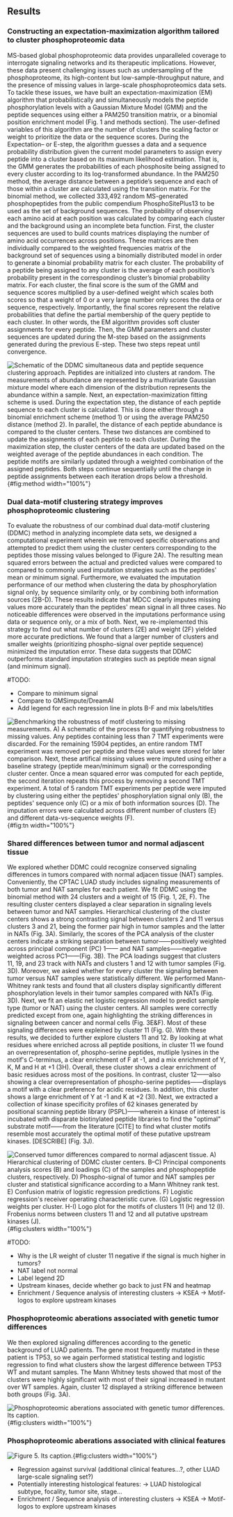 ## Results


### Constructing an expectation-maximization algorithm tailored to cluster phosphoproteomic data

MS-based global phosphoproteomic data provides unparalleled coverage to interrogate signaling networks and its therapeutic implications. However, these data present challenging issues such as undersampling of the phosphoproteome, its high-content but low-sample-throughput nature, and the presence of missing values in large-scale phosphoproteomics data sets. To tackle these issues, we have built an expectation-maximization (EM) algorithm that probabilistically and simultaneously models the peptide phosphorylation levels with a Gaussian Mixture Model (GMM) and the peptide sequences using either a PAM250 transition matrix, or a binomial position enrichment model (Fig. 1 and methods section). The user-defined variables of this algorithm are the number of clusters the scaling factor or weight to prioritize the data or the sequence scores. During the Expectation– or E-step, the algorithm guesses a data and a sequence probability distribution given the current model parameters to assign every peptide into a cluster based on its maximum likelihood estimation. That is, the GMM generates the probabilities of each phosphosite being assigned to every cluster according to its log-transformed abundance. In the PAM250 method, the average distance between a peptide’s sequence and each of those within a cluster are calculated using the transition matrix. For the binomial method, we collected 333,492 random MS-generated phosphopeptides from the public compendium PhosphoSitePlus13 to be used as the set of background sequences. The probability of observing each amino acid at each position was calculated by comparing each cluster and the background using an incomplete beta function. First, the cluster sequences are used to build counts matrices displaying the number of amino acid occurrences across positions. These matrices are then individually compared to the weighted frequencies matrix of the background set of sequences using a binomially distributed model in order to generate a binomial probability matrix for each cluster. The probability of a peptide being assigned to any cluster is the average of each position’s probability present in the correspondinog cluster’s binomial probability matrix. For each cluster, the final score is the sum of the GMM and sequence scores multiplied by a user-defined weight which scales both scores so that a weight of 0 or a very large number only scores the data or sequence, respectively. Importantly, the final scores represent the relative probabilities that define the partial membership of the query peptide to each cluster. In other words, the EM algorithm provides soft cluster assignments for every peptide. Then, the GMM parameters and cluster sequences are updated during the M-step based on the assignments generated during the previous E-step. These two steps repeat until convergence.

![**Schematic of the DDMC simultaneous data and peptide sequence clustering approach.** Peptides are initialized into clusters at random. The measurements of abundance are represented by a multivariate Gaussian mixture model where each dimension of the distribution represents the abundance within a sample. Next, an expectation-maximization fitting scheme is used. During the expectation step, the distance of each peptide sequence to each cluster is calculated. This is done either through a binomial enrichment scheme (method 1) or using the average PAM250 distance (method 2). In parallel, the distance of each peptide abundance is compared to the cluster centers. These two distances are combined to update the assignments of each peptide to each cluster. During the maximization step, the cluster centers of the data are updated based on the weighted average of the peptide abundances in each condition. The peptide motifs are similarly updated through a weighted combination of the assigned peptides. Both steps continue sequentially until the change in peptide assignments between each iteration drops below a threshold.](EM_diagram.svg "Figure 1"){#fig:method width="100%"}


### Dual data-motif clustering strategy improves phosphoproteomic clustering

To evaluate the robustness of our combinad dual data-motif clustering (DDMC) method in analyzing incomplete data sets, we designed a computational experiment wherein we removed specific observations and attempted to predict them using the cluster centers corresponding to the peptides those missing values belonged to (Figure 2A). The resulting mean squared errors between the actual and predicted values were compared to compared to commonly used imputation strategies such as the peptides' mean or minimum signal. Furthermore, we evaluated the imputation performance of our method when clustering the data by phosphorylation signal only, by sequence similarity only, or by combining both information sources (2B-D). These results indicate that MDCC clearly imputes missing values more accurately than the peptides' mean signal in all three cases. No noticeable differences were observed in the imputations performance using data or sequence only, or a mix of both. Next, we re-implemented this strategy to find out what number of clusters (2E) and weight (2F) yielded more accurate predictions. We found that a larger number of clusters and smaller weights (prioritizing phospho-signal over peptide sequence) minimized the imputation error. These data suggests that DDMC outperforms standard imputation strategies such as peptide mean signal (and minimum signal).   

#TODO: 
- Compare to minimum signal
- Compare to GMSimpute/DreamAI
- Add legend for each regression line in plots B-F and mix labels/titles

![**Benchmarking the robustness of motif clustering to missing measurements.** A) A schematic of the process for quantifying robustness to missing values. Any peptides containing less than 7 TMT experiments were discarded. For the remaining 15904 peptides, an entire random TMT experiment was removed per peptide and these values were stored for later comparison. Next, these artifical missing values were imputed using either a baseline strategy (peptide mean/minimum signal) or the corresponding cluster center. Once a mean squared error was computed for each peptide, the second iteration repeats this process by removing a second TMT experiment. A total of 5 random TMT experiments per peptide were imputed by clustering using either the peptides' phosphorylation signal only (B), the peptides' sequence only (C) or a mix of both information sources (D). The imputation errors were calculated across different number of clusters (E) and different data-vs-sequence weights (F).](figureM2.svg "Figure 2"){#fig:tn width="100%"}


### Shared differences between tumor and normal adjascent tissue

We explored whether DDMC could recognize conserved signaling differences in tumors  compared with normal adjacen tissue (NAT) samples. Conveniently, the CPTAC LUAD study includes signaling measurements of both tumor and NAT samples for each patient. We fit DDMC using the binomial method with 24 clusters and a weight of 15 (Fig. 1, 2E, F). The resulting cluster centers displayed a clear separation in signaling levels between tumor and NAT samples. Hierarchical clustering of the cluster centers shows a strong contrasting signal between clusters 2 and 11 versus clusters 3 and 21, being the former pair high in tumor samples and the latter in NATs (Fig. 3A). Similarly, the scores of the PCA analysis of the cluster centers indicate a striking separation between tumor——positively weighted across principal component (PC) 1—— and NAT samples——negative weighted across PC1——(Fig. 3B). The PCA loadings suggest that clusters 11, 19, and 23 track with NATs and clusters 1 and 12 with tumor samples (Fig. 3D). Moreover, we asked whether for every cluster the signaling between tumor versus NAT samples were statistically different. We performed Mann-Whitney rank tests and found that all clusters display significantly different phosphorylation levels in their tumor samples compared with NATs (Fig. 3D). Next, we fit an elastic net logistic regression model to predict sample type (tumor or NAT) using the cluster centers. All samples were correctly predicted except from one, again highlighting the striking differences in signaling between cancer and normal cells (Fig. 3E&F). Most of these signaling differences were expleined by cluster 11 (Fig. G). With these results, we decided to further explore clusters 11 and 12. By looking at what residues where enriched  across all peptide positions, in cluster 11 we found an overrepresentation of, phospho-serine peptides, mutliple lysines in the motif's C-terminus, a clear enrichment of F at -1, and a mix enrichment of Y, K, M and H at +1 (3H). Overall, these cluster shows a clear enrichment of basic residues across most of the positions. In contrast, cluster 12——also showing a clear overrepresentation of phospho-serine peptides——displays a motif with a clear preference for acidic residues. In addition, this cluster shows a large enrichment of Y at -1 and K at +2 (3I). Next, we extracted a collection of kinase specificity profiles of 62 kinases generated by positional scanning peptide library (PSPL)——wherein a kinase of interest is incubated with disparate biotinylated peptide libraries to find the "optimal" substrate motif——from the literature [CITE] to find what cluster motifs resemble most accurately the optimal motif of these putative upstream kinases. [DESCRIBE] (Fig. 3J). 


![**Conserved tumor differences compared to normal adjascent tissue.** A) Hierarchical clustering of DDMC cluster centers. B–C) Principal components analysis scores (B) and loadings (C) of the samples and phosphopeptide clusters, respectively. D) Phospho-signal of tumor and NAT samples per cluster and statistical significance according to a Mann Whitney rank test. E) Confusion matrix of logistic regression predictions. F) Logistic regression's receiver operating characteristic curve. (G) Logistic regression weights per cluster. H-I) Logo plot for the motifs of clusters 11 (H) and 12 (I). Frobenius norms between clusters 11 and 12 and all putative upstream kinases (J).](figureM3.svg "Figure 3"){#fig:clusters width="100%"}

 #TODO:
- Why is the LR weight of cluster 11 negative if the signal is much higher in tumors?
- NAT label not normal
- Label legend 2D
- Upstream kinases, decide whether go back to just FN and heatmap
- Enrichment / Sequence analysis of interesting clusters
    -> KSEA
    -> Motif-logos to explore upstream kinases

### Phosphoproteomic aberations associated with genetic tumor differences

We then explored signaling differences according to the genetic background of LUAD patients. The gene most frequently mutated in these patient is TP53, so we again performed statistical testing and logistic regression to find what clusters show the largest difference between TP53 WT and mutant samples. The Mann Whitney tests showed that most of the clusters were highly significant with most of their signal increased in mutant over WT samples. Again, cluster 12 displayed a striking difference between both groups (Fig. 3A). 


![**Phosphoproteomic aberations associated with genetic tumor differences.** Its caption.](figureM4.svg "Figure 4"){#fig:clusters width="100%"}

    
### Phosphoproteomic aberations associated with clinical features

![**Figure 5.** Its caption.](figureM5.svg "Figure 5"){#fig:clusters width="100%"}
- Regression against survival (additional clinical features...?, other LUAD large-scale signaling set?)
- Potentially interesting histological features:
    -> LUAD histological subtype, focality, tumor site, stage...
- Enrichment / Sequence analysis of interesting clusters
    -> KSEA
    -> Motif-logos to explore upstream kinases
